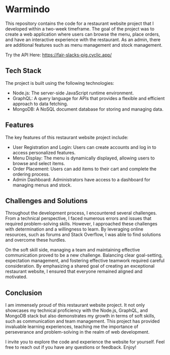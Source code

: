 
# Warmindo

This repository contains the code for a restaurant website project that I developed within a two-week timeframe. The goal of the project was to create a web application where users can browse the menu, place orders, and have an interactive experience with the restaurant. As an admin, there are additional features such as menu management and stock management.

Try the API Here: https://fair-slacks-pig.cyclic.app/
## Tech Stack
The project is built using the following technologies:

- Node.js: The server-side JavaScript runtime environment.
- GraphQL: A query language for APIs that provides a flexible and efficient approach to data fetching.
- MongoDB: A NoSQL document database for storing and managing data.
## Features
The key features of this restaurant website project include:

- User Registration and Login: Users can create accounts and log in to access personalized features.
- Menu Display: The menu is dynamically displayed, allowing users to browse and select items.
- Order Placement: Users can add items to their cart and complete the ordering process.
- Admin Dashboard: Administrators have access to a dashboard for managing menus and stock.



## Challenges and Solutions
Throughout the development process, I encountered several challenges. From a technical perspective, I faced numerous errors and issues that required problem-solving skills. However, I approached these challenges with determination and a willingness to learn. By leveraging online resources, such as forums and Stack Overflow, I was able to find solutions and overcome these hurdles.

On the soft skill side, managing a team and maintaining effective communication proved to be a new challenge. Balancing clear goal-setting, expectation management, and fostering effective teamwork required careful consideration. By emphasizing a shared goal of creating an exceptional restaurant website, I ensured that everyone remained aligned and motivated.



## Conclusion
I am immensely proud of this restaurant website project. It not only showcases my technical proficiency with the Node.js, GraphQL, and MongoDB stack but also demonstrates my growth in terms of soft skills, such as communication and team management. This project has provided invaluable learning experiences, teaching me the importance of perseverance and problem-solving in the realm of web development.

I invite you to explore the code and experience the website for yourself. Feel free to reach out if you have any questions or feedback. Enjoy!








